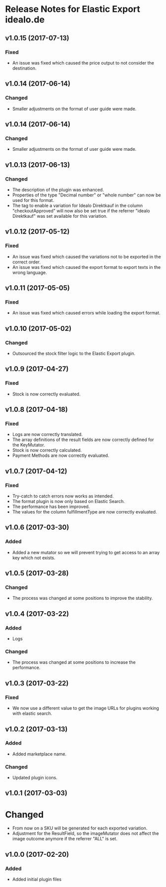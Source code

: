 # Release Notes for Elastic Export idealo.de

## v1.0.15 (2017-07-13)

### Fixed
- An issue was fixed which caused the price output to not consider the destination.

## v1.0.14 (2017-06-14)

### Changed
- Smaller adjustments on the format of user guide were made.

## v1.0.14 (2017-06-14)

### Changed
- Smaller adjustments on the format of user guide were made.

## v1.0.13 (2017-06-13)

### Changed
- The description of the plugin was enhanced.
- Properties of the type "Decimal number" or "whole number" can now be used for this format. 
- The tag to enable a variation for Idealo Direktkauf in the column "checkoutApproved" will now also be set true if the referrer "idealo Direktkauf" was set available for this variation.

## v1.0.12 (2017-05-12)

### Fixed
- An issue was fixed which caused the variations not to be exported in the correct order.
- An issue was fixed which caused the export format to export texts in the wrong language.

## v1.0.11 (2017-05-05)

### Fixed
- An issue was fixed which caused errors while loading the export format.

## v1.0.10 (2017-05-02)

### Changed
- Outsourced the stock filter logic to the Elastic Export plugin.

## v1.0.9 (2017-04-27)

### Fixed
- Stock is now correctly evaluated.

## v1.0.8 (2017-04-18)

### Fixed
- Logs are now correctly translated.
- The array definitions of the result fields are now correctly defined for the KeyMutator.
- Stock is now correctly calculated.
- Payment Methods are now correctly evaluated.

## v1.0.7 (2017-04-12)

### Fixed
- Try-catch to catch errors now works as intended.
- The format plugin is now only based on Elastic Search.
- The performance has been improved.
- The values ​​for the column fulfillmentType are now correctly evaluated.

## v1.0.6 (2017-03-30)

### Added
- Added a new mutator so we will prevent trying to get access to an array key which not exists.

## v1.0.5 (2017-03-28)

### Changed
- The process was changed at some positions to improve the stability.

## v1.0.4 (2017-03-22)

### Added
- Logs

### Changed
- The process was changed at some positions to increase the performance.

## v1.0.3 (2017-03-22)

### Fixed
- We now use a different value to get the image URLs for plugins working with elastic search.

## v1.0.2 (2017-03-13)

### Added
- Added marketplace name.

### Changed
- Updated plugin icons.

## v1.0.1 (2017-03-03)

# Changed
- From now on a SKU will be generated for each exported variation.
- Adjustment for the ResultField, so the imageMutator does not affect the image outcome anymore if the referrer "ALL" is set.

## v1.0.0 (2017-02-20)
 
### Added
- Added initial plugin files
